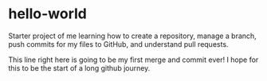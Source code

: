 # hello-world
Starter project of me learning how to create a repository, manage a branch, push commits for my files to GitHub, and understand pull requests.

This line right here is going to be my first merge and commit ever! I hope for this to be the start of a long github journey. 
